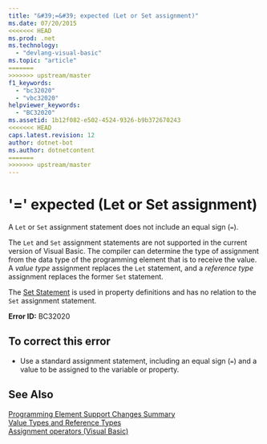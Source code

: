 ```yaml
---
title: "&#39;=&#39; expected (Let or Set assignment)"
ms.date: 07/20/2015
<<<<<<< HEAD
ms.prod: .net
ms.technology: 
  - "devlang-visual-basic"
ms.topic: "article"
=======
>>>>>>> upstream/master
f1_keywords: 
  - "bc32020"
  - "vbc32020"
helpviewer_keywords: 
  - "BC32020"
ms.assetid: 1b12f082-e502-4524-9326-b9b372670243
<<<<<<< HEAD
caps.latest.revision: 12
author: dotnet-bot
ms.author: dotnetcontent
=======
>>>>>>> upstream/master
---
```

# &#39;=&#39; expected (Let or Set assignment)
A `Let` or `Set` assignment statement does not include an equal sign (`=`).  
  
 The `Let` and `Set` assignment statements are not supported in the current version of Visual Basic. The compiler can determine the type of assignment from the data type of the programming element that is to receive the value. A *value type* assignment replaces the `Let` statement, and a *reference type* assignment replaces the former `Set` statement.  
  
 The [Set Statement](../../visual-basic/language-reference/statements/set-statement.md) is used in property definitions and has no relation to the `Set` assignment statement.  
  
 **Error ID:** BC32020  
  
## To correct this error  
  
-   Use a standard assignment statement, including an equal sign (`=`) and a value to be assigned to the variable or property.  
  
## See Also  
 [Programming Element Support Changes Summary](http://msdn.microsoft.com/library/0483590a-6309-449c-a2fa-effa26a03b95)  
 [Value Types and Reference Types](../../visual-basic/programming-guide/language-features/data-types/value-types-and-reference-types.md)  
 [Assignment operators (Visual Basic)](~/docs/visual-basic/language-reference/operators/assignment-operators.md)
